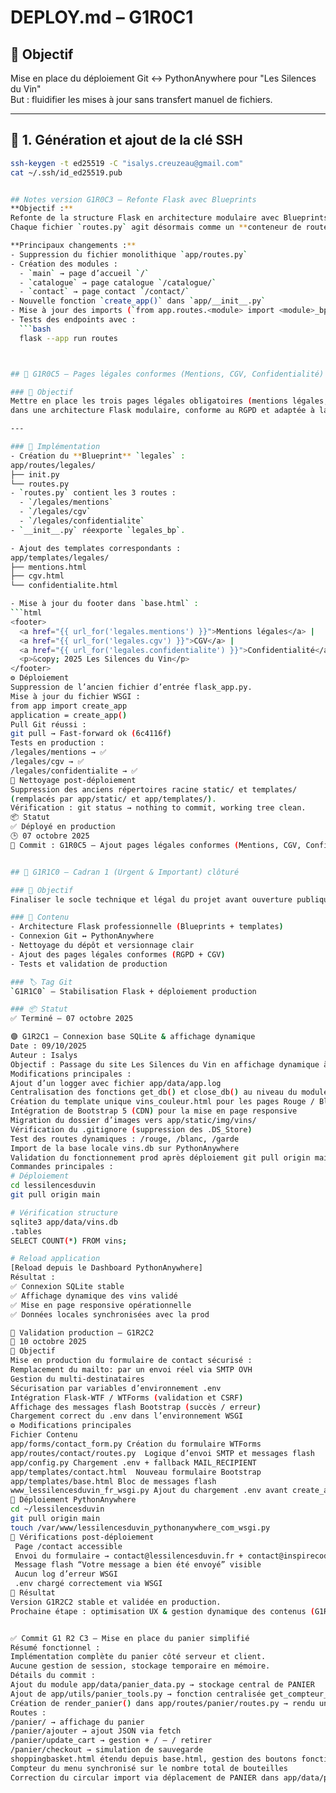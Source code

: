 # DEPLOY.md – G1R0C1
## 🎯 Objectif
Mise en place du déploiement Git ↔ PythonAnywhere pour "Les Silences du Vin"  
But : fluidifier les mises à jour sans transfert manuel de fichiers.

---

## 🔐 1. Génération et ajout de la clé SSH

```bash
ssh-keygen -t ed25519 -C "isalys.creuzeau@gmail.com"
cat ~/.ssh/id_ed25519.pub


## Notes version G1R0C3 – Refonte Flask avec Blueprints
**Objectif :**  
Refonte de la structure Flask en architecture modulaire avec Blueprints.  
Chaque fichier `routes.py` agit désormais comme un **conteneur de routes** pour son module.

**Principaux changements :**
- Suppression du fichier monolithique `app/routes.py`
- Création des modules :
  - `main` → page d’accueil `/`
  - `catalogue` → page catalogue `/catalogue/`
  - `contact` → page contact `/contact/`
- Nouvelle fonction `create_app()` dans `app/__init__.py`
- Mise à jour des imports (`from app.routes.<module> import <module>_bp`)
- Tests des endpoints avec :  
  ```bash
  flask --app run routes



## 🧾 G1R0C5 — Pages légales conformes (Mentions, CGV, Confidentialité)

### 🎯 Objectif
Mettre en place les trois pages légales obligatoires (mentions légales, CGV, politique de confidentialité)
dans une architecture Flask modulaire, conforme au RGPD et adaptée à la vente en ligne de vins.

---

### 🧱 Implémentation
- Création du **Blueprint** `legales` :
app/routes/legales/
├── init.py
└── routes.py
- `routes.py` contient les 3 routes :
  - `/legales/mentions`
  - `/legales/cgv`
  - `/legales/confidentialite`
- `__init__.py` réexporte `legales_bp`.

- Ajout des templates correspondants :
app/templates/legales/
├── mentions.html
├── cgv.html
└── confidentialite.html

- Mise à jour du footer dans `base.html` :
```html
<footer>
  <a href="{{ url_for('legales.mentions') }}">Mentions légales</a> |
  <a href="{{ url_for('legales.cgv') }}">CGV</a> |
  <a href="{{ url_for('legales.confidentialite') }}">Confidentialité</a>
  <p>&copy; 2025 Les Silences du Vin</p>
</footer>
⚙️ Déploiement
Suppression de l’ancien fichier d’entrée flask_app.py.
Mise à jour du fichier WSGI :
from app import create_app
application = create_app()
Pull Git réussi :
git pull → Fast-forward ok (6c4116f)
Tests en production :
/legales/mentions → ✅
/legales/cgv → ✅
/legales/confidentialite → ✅
🧹 Nettoyage post-déploiement
Suppression des anciens répertoires racine static/ et templates/
(remplacés par app/static/ et app/templates/).
Vérification : git status → nothing to commit, working tree clean.
📦 Statut
✅ Déployé en production
🕒 07 octobre 2025
🔖 Commit : G1R0C5 — Ajout pages légales conformes (Mentions, CGV, Confidentialité)


## 🏁 G1R1C0 — Cadran 1 (Urgent & Important) clôturé

### 🎯 Objectif
Finaliser le socle technique et légal du projet avant ouverture publique.

### 🧩 Contenu
- Architecture Flask professionnelle (Blueprints + templates)
- Connexion Git ↔ PythonAnywhere
- Nettoyage du dépôt et versionnage clair
- Ajout des pages légales conformes (RGPD + CGV)
- Tests et validation de production

### 🏷️ Tag Git
`G1R1C0` — Stabilisation Flask + déploiement production

### 📦 Statut
✅ Terminé — 07 octobre 2025

🟣 G1R2C1 — Connexion base SQLite & affichage dynamique
Date : 09/10/2025
Auteur : Isalys
Objectif : Passage du site Les Silences du Vin en affichage dynamique à partir d’une base SQLite.
Modifications principales :
Ajout d’un logger avec fichier app/data/app.log
Centralisation des fonctions get_db() et close_db() au niveau du module app
Création du template unique vins_couleur.html pour les pages Rouge / Blanc / Garde
Intégration de Bootstrap 5 (CDN) pour la mise en page responsive
Migration du dossier d’images vers app/static/img/vins/
Vérification du .gitignore (suppression des .DS_Store)
Test des routes dynamiques : /rouge, /blanc, /garde
Import de la base locale vins.db sur PythonAnywhere
Validation du fonctionnement prod après déploiement git pull origin main
Commandes principales :
# Déploiement
cd lessilencesduvin
git pull origin main

# Vérification structure
sqlite3 app/data/vins.db
.tables
SELECT COUNT(*) FROM vins;

# Reload application
[Reload depuis le Dashboard PythonAnywhere]
Résultat :
✅ Connexion SQLite stable
✅ Affichage dynamique des vins validé
✅ Mise en page responsive opérationnelle
✅ Données locales synchronisées avec la prod

🧾 Validation production – G1R2C2
📅 10 octobre 2025
🎯 Objectif
Mise en production du formulaire de contact sécurisé :
Remplacement du mailto: par un envoi réel via SMTP OVH
Gestion du multi-destinataires
Sécurisation par variables d’environnement .env
Intégration Flask-WTF / WTForms (validation et CSRF)
Affichage des messages flash Bootstrap (succès / erreur)
Chargement correct du .env dans l’environnement WSGI
⚙️ Modifications principales
Fichier Contenu
app/forms/contact_form.py Création du formulaire WTForms
app/routes/contact/routes.py  Logique d’envoi SMTP et messages flash
app/config.py Chargement .env + fallback MAIL_RECIPIENT
app/templates/contact.html  Nouveau formulaire Bootstrap
app/templates/base.html Bloc de messages flash
www_lessilencesduvin_fr_wsgi.py Ajout du chargement .env avant create_app()
🧩 Déploiement PythonAnywhere
cd ~/lessilencesduvin
git pull origin main
touch /var/www/lessilencesduvin_pythonanywhere_com_wsgi.py
🧪 Vérifications post-déploiement
 Page /contact accessible
 Envoi du formulaire → contact@lessilencesduvin.fr + contact@inspirecode.fr
 Message flash “Votre message a bien été envoyé” visible
 Aucun log d’erreur WSGI
 .env chargé correctement via WSGI
🏁 Résultat
Version G1R2C2 stable et validée en production.
Prochaine étape : optimisation UX & gestion dynamique des contenus (G1R3).


✅ Commit G1 R2 C3 – Mise en place du panier simplifié
Résumé fonctionnel :
Implémentation complète du panier côté serveur et client.
Aucune gestion de session, stockage temporaire en mémoire.
Détails du commit :
Ajout du module app/data/panier_data.py → stockage central de PANIER
Ajout de app/utils/panier_tools.py → fonction centralisée get_compteur_panier()
Création de render_panier() dans app/routes/panier/routes.py → rendu unique partagé
Routes :
/panier/ → affichage du panier
/panier/ajouter → ajout JSON via fetch
/panier/update_cart → gestion + / – / retirer
/panier/checkout → simulation de sauvegarde
shoppingbasket.html étendu depuis base.html, gestion des boutons fonctionnelle
Compteur du menu synchronisé sur le nombre total de bouteilles
Correction du circular import via déplacement de PANIER dans app/data/panier_data.py
